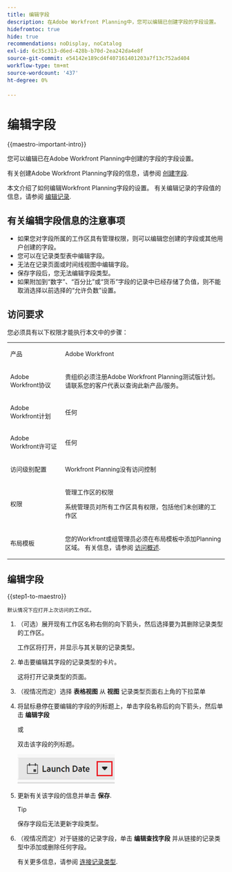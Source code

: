 ```yaml
---
title: 编辑字段
description: 在Adobe Workfront Planning中，您可以编辑已创建字段的字段设置。
hidefromtoc: true
hide: true
recommendations: noDisplay, noCatalog
exl-id: 6c35c313-d6ed-428b-b70d-2ea242da4e8f
source-git-commit: e54142e189cd4f407161401203a7f13c752ad404
workflow-type: tm+mt
source-wordcount: '437'
ht-degree: 0%

---
```


<!--udpate the metadata with real information when making this avilable in TOC and in the left nav-->

<!---
title: Edit foelds
description: In Adobe Maestro, you can edit the field settings for fields that are already created.
hidefromtoc: yes
hide: yes
author: Alina
feature: (*******************WE NEED A NEW ONE*******************)
role: User, Administrator (************is this right???************)
recommendations: noDisplay, noCatalog
--->

# 编辑字段

{{maestro-important-intro}}

您可以编辑已在Adobe Workfront Planning中创建的字段的字段设置。

有关创建Adobe Workfront Planning字段的信息，请参阅 [创建字段](../fields/create-fields.md).

本文介绍了如何编辑Workfront Planning字段的设置。 有关编辑记录的字段值的信息，请参阅 [编辑记录](/help/quicksilver/maestro/records/edit-records.md).

## 有关编辑字段信息的注意事项

* 如果您对字段所属的工作区具有管理权限，则可以编辑您创建的字段或其他用户创建的字段。
* 您可以在记录类型表中编辑字段。
* 无法在记录页面或时间线视图中编辑字段。
* 保存字段后，您无法编辑字段类型。
* 如果附加到“数字”、“百分比”或“货币”字段的记录中已经存储了负值，则不能取消选择以前选择的“允许负数”设置。
<!--this is not true yet; one piece of it is true and I added it as the bullet above: 
* You cannot edit the options, or the special format of the following fields, after they are saved:

    * Allow negative numbers option from a Number, Percentage, or Currency field. 
    * The Options of a Single-select or a Multi-select field.
-->

## 访问要求

您必须具有以下权限才能执行本文中的步骤：

<table style="table-layout:auto">
 <col>
 </col>
 <col>
 </col>
 <tbody>
    <tr>
<tr>
<td>
   <p> 产品</p> </td>
   <td>
   <p> Adobe Workfront</p> </td>
  </tr>  
 <td role="rowheader"><p>Adobe Workfront协议</p></td>
   <td>
<p>贵组织必须注册Adobe Workfront Planning测试版计划。 请联系您的客户代表以查询此新产品/服务。 </p>
   </td>
  </tr>
  <tr>
   <td role="rowheader"><p>Adobe Workfront计划</p></td>
   <td>
<p>任何</p>
   </td>
  </tr>
  <tr>
   <td role="rowheader"><p>Adobe Workfront许可证</p></td>
   <td>
   <p>任何</p> 
  </td>
  </tr>

<tr>
   <td role="rowheader"><p>访问级别配置</p></td>
   <td> <p>Workfront Planning没有访问控制</p>  
</td>
  </tr>

<tr>
   <td role="rowheader"><p>权限</p></td>
   <td> <p>管理工作区的权限</a> </p>  
   <p>系统管理员对所有工作区具有权限，包括他们未创建的工作区</p>
</td>
  </tr>
<tr>
   <td role="rowheader"><p>布局模板</p></td>
   <td> <p>您的Workfront或组管理员必须在布局模板中添加Planning区域。 有关信息，请参阅 <a href="../access/access-overview.md">访问概述</a>. </p>  
</td>
  </tr>

</tbody>
</table>

<!--Maybe enable this at GA - but Maestro is not supposed to have Access controls in the Workfront Access Level: 
>[!NOTE]
>
>If you don't have access, ask your Workfront administrator if they set additional restrictions in your access level. For information on how a Workfront administrator can change your access level, see [Create or modify custom access levels](../administration-and-setup/add-users/configure-and-grant-access/create-modify-access-levels.md). -->

## 编辑字段

{{step1-to-maestro}}

    默认情况下应打开上次访问的工作区。

1. （可选）展开现有工作区名称右侧的向下箭头，然后选择要为其删除记录类型的工作区。

   工作区将打开，并显示与其关联的记录类型。
1. 单击要编辑其字段的记录类型的卡片。

   这将打开记录类型的页面。
1. （视情况而定）选择 **表格视图** 从 **视图** 记录类型页面右上角的下拉菜单
1. 将鼠标悬停在要编辑的字段的列标题上，单击字段名称后的向下箭头，然后单击 **编辑字段**

   或

   双击该字段的列标题。

   ![](assets/arrow-menu-after-name-of-field-in-table-header-highlighted.png)

1. 更新有关该字段的信息并单击 **保存**.

   <!--insert screen shot when finalized-->

   >[!TIP]
   >
   >保存字段后无法更新字段类型。


1. （视情况而定）对于链接的记录字段，单击 **编辑查找字段** 并从链接的记录类型中添加或删除任何字段。

   有关更多信息，请参阅 [连接记录类型](../architecture/connect-record-types.md).
